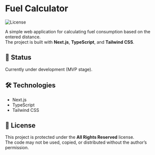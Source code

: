# Fuel Calculator

![License](https://img.shields.io/badge/license-All%20Rights%20Reserved-red)

A simple web application for calculating fuel consumption based on the entered distance.  
The project is built with **Next.js**, **TypeScript**, and **Tailwind CSS**.

## 🚀 Status

Currently under development (MVP stage).

## 🛠️ Technologies

- Next.js
- TypeScript
- Tailwind CSS

## 📜 License

This project is protected under the **All Rights Reserved** license.  
The code may not be used, copied, or distributed without the author’s permission.
